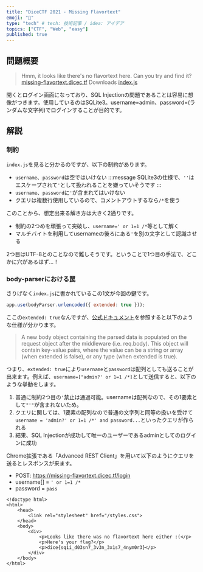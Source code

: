```yaml
---
title: "DiceCTF 2021 - Missing Flavortext"
emoji: "🌊"
type: "tech" # tech: 技術記事 / idea: アイデア
topics: ["CTF", "Web", "easy"]
published: true
---
```


## 問題概要
> Hmm, it looks like there's no flavortext here. Can you try and find it?
> [missing-flavortext.dicec.tf](https://missing-flavortext.dicec.tf/)
> Downloads
> [index.js](https://dicegang.storage.googleapis.com/uploads/93b69e65a6c5be22a9910caaacd36da72733f475031f96e0082d3c6bf76e77de/index.js)

開くとログイン画面になっており、SQL Injectionの問題であることは容易に想像がつきます。使用しているのはSQLite3。username=admin、password=(ランダムな文字列)でログインすることが目的です。

## 解説
### 制約
`index.js`を見ると分かるのですが、以下の制約があります。

- `username`、`password`は空ではいけない
:::message
SQLite3の仕様で、`''`はエスケープされて`'`として扱われることを嫌っていそうです
:::
- `username`、`password`に`'`が含まれてはいけない
- クエリは複数行使用しているので、コメントアウトするなら`/*`を使う

このことから、想定出来る解き方は大きく2通りです。

- 制約の2つめを頑張って突破し、`username=' or 1=1 /*`等として解く
- マルチバイトを利用してusernameの後ろにある`'`を別の文字として認識させる

2つ目はUTF-8とのことなので難しそうです。ということで1つ目の手法で、どこかに穴があるはず...！

### body-parserにおける罠
さりげなく`index.js`に書かれているこの1文が今回の鍵です。

```js
app.use(bodyParser.urlencoded({ extended: true }));
```

ここの`extended: true`なんですが、[公式ドキュメント](https://github.com/expressjs/body-parser#bodyparserurlencodedoptions)を参照すると以下のような仕様が分かります。

> A new body object containing the parsed data is populated on the request object after the middleware (i.e. req.body). This object will contain key-value pairs, where the value can be a string or array (when extended is false), or any type (when extended is true).

つまり、`extended: true`により`username`と`password`は配列としても送ることが出来ます。例えば、`username=["admin?' or 1=1 /*]`として送信すると、以下のような挙動をします。

1. 普通に制約2つ目の`'`禁止は通過可能。usernameは配列なので、その1要素として`"'"`が含まれないため。
2. クエリに関しては、1要素の配列なので普通の文字列と同等の扱いを受けて`username = 'admin?' or 1=1 /*' and password...`といったクエリが作られる
3. 結果、SQL Injectionが成功して唯一のユーザーであるadminとしてのログインに成功

Chrome拡張である「Advanced REST Client」を用いて以下のようにクエリを送るとレスポンスが来ます。

- POST: https://missing-flavortext.dicec.tf/login
- username[] = `' or 1=1 /*`
- password = `pass`


```
<!doctype html>
<html>
    <head>
        <link rel="stylesheet" href="/styles.css">
    </head>
    <body>
        <div>
            <p>Looks like there was no flavortext here either :(</p>
            <p>Here's your flag?</p>
            <p>dice{sq1i_d03sn7_3v3n_3x1s7_4nym0r3}</p>
        </div>
    </body>
</html>
```
